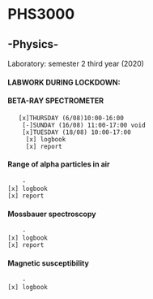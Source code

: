# PHS3000 
## -Physics-
Laboratory: semester 2 third year (2020) 

#### LABWORK DURING LOCKDOWN:
#### BETA-RAY SPECTROMETER
       [x]THURSDAY (6/08)10:00-16:00
        [-]SUNDAY (16/08) 11:00-17:00 void
        [x]TUESDAY (18/08) 10:00-17:00
         [x] logbook
         [x] report

#### Range of alpha particles in air
        -
    [x] logbook
    [x] report

#### Mossbauer spectroscopy
        -
    [x] logbook
    [x] report

#### Magnetic susceptibility
        -
    [x] logbook

